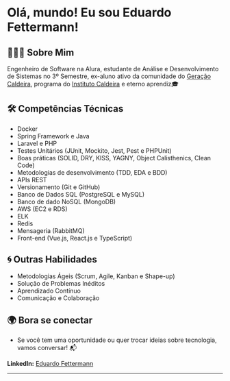 # Olá, mundo! Eu sou Eduardo Fettermann!

## 👨🏽‍💻 **Sobre Mim**

Engenheiro de Software na Alura, estudante de Análise e Desenvolvimento de Sistemas no 3º Semestre, ex-aluno ativo da comunidade do [Geração Caldeira](https://www.geracaocaldeira.org/), programa do [Instituto Caldeira](https://institutocaldeira.org.br/) e eterno aprendiz🎓

## 🛠️ **Competências Técnicas**
- Docker
- Spring Framework e Java
- Laravel e PHP
- Testes Unitários (JUnit, Mockito, Jest, Pest e PHPUnit)
- Boas práticas (SOLID, DRY, KISS, YAGNY, Object Calisthenics, Clean Code)
- Metodologias de desenvolvimento (TDD, EDA e BDD) 
- APIs REST
- Versionamento (Git e GitHub)
- Banco de Dados SQL (PostgreSQL e MySQL)
- Banco de dado NoSQL (MongoDB)
- AWS (EC2 e RDS)
- ELK
- Redis
- Mensageria (RabbitMQ)
- Front-end (Vue.js, React.js e TypeScript)

## 🌀 **Outras Habilidades**
- Metodologias Ágeis (Scrum, Agile, Kanban e Shape-up)
- Solução de Problemas Inéditos
- Aprendizado Contínuo
- Comunicação e Colaboração

## 🌍 **Bora se conectar**
- Se você tem uma oportunidade ou quer trocar ideias sobre tecnologia, vamos conversar! 📬

**LinkedIn:** [Eduardo Fettermann](https://www.linkedin.com/in/eduardo-fettermann)

---
